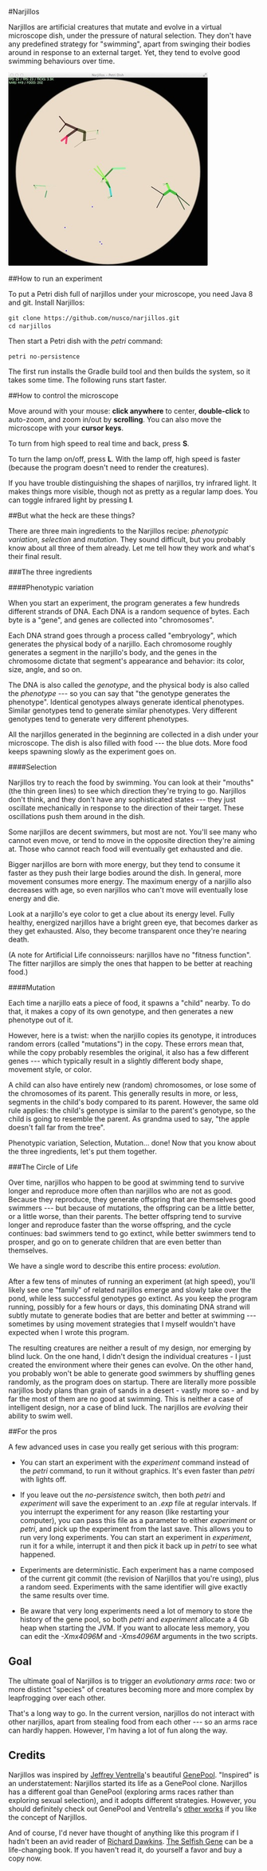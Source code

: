 #Narjillos

Narjillos are artificial creatures that mutate and evolve in a virtual microscope dish, under the pressure of natural selection. They don't have any predefined strategy for "swimming", apart from swinging their bodies around in response to an external target. Yet, they tend to evolve good swimming behaviours over time.

![Take a peek](/doc/narjillos.jpg)

##How to run an experiment

To put a Petri dish full of narjillos under your microscope, you need Java 8 and git. Install Narjillos:

    git clone https://github.com/nusco/narjillos.git
    cd narjillos

Then start a Petri dish with the _petri_ command:

    petri no-persistence

The first run installs the Gradle build tool and then builds the system, so it takes some time. The following runs start faster.

##How to control the microscope

Move around with your mouse: **click anywhere** to center, **double-click** to auto-zoom, and zoom in/out by **scrolling**. You can also move the microscope with your **cursor keys**.

To turn from high speed to real time and back, press **S**.

To turn the lamp on/off, press **L**. With the lamp off, high speed is faster (because the program doesn't need to render the creatures).

If you have trouble distinguishing the shapes of narjillos, try infrared light. It makes things more visible, though not as pretty as a regular lamp does. You can toggle infrared light by pressing **I**.

##But what the heck are these things?

There are three main ingredients to the Narjillos recipe: _phenotypic variation_, _selection_ and _mutation_. They sound difficult, but you probably know about all three of them already. Let me tell how they work and what's their final result.

###The three ingredients

####Phenotypic variation

When you start an experiment, the program generates a few hundreds different strands of DNA. Each DNA is a random sequence of bytes. Each byte is a "gene", and genes are collected into "chromosomes".

Each DNA strand goes through a process called "embryology", which generates the physical body of a narjillo. Each chromosome roughly generates a segment in the narjillo's body, and the genes in the chromosome dictate that segment's appearance and behavior: its color, size, angle, and so on.

The DNA is also called the _genotype_, and the physical body is also called the _phenotype_ --- so you can say that "the genotype generates the phenotype". Identical genotypes always generate identical phenotypes. Similar genotypes tend to generate similar phenotypes. Very different genotypes tend to generate very different phenotypes.

All the narjillos generated in the beginning are collected in a dish under your microscope. The dish is also filled with food --- the blue dots. More food keeps spawning slowly as the experiment goes on.

####Selection

Narjillos try to reach the food by swimming. You can look at their "mouths" (the thin green lines) to see which direction they're trying to go. Narjillos don't think, and they don't have any sophisticated states --- they just oscillate mechanically in response to the direction of their target. These oscillations push them around in the dish.

Some narjillos are decent swimmers, but most are not. You'll see many who cannot even move, or tend to move in the opposite direction they're aiming at. Those who cannot reach food will eventually get exhausted and die.

Bigger narjillos are born with more energy, but they tend to consume it faster as they push their large bodies around the dish. In general, more movement consumes more energy. The maximum energy of a narjillo also decreases with age, so even narjillos who can't move will eventually lose energy and die.

Look at a narjillo's eye color to get a clue about its energy level. Fully healthy, energized narjillos have a bright green eye, that becomes darker as they get exhausted. Also, they become transparent once they're nearing death.

(A note for Artificial Life connoisseurs: narjillos have no "fitness function". The fitter narjillos are simply the ones that happen to be better at reaching food.)

####Mutation

Each time a narjillo eats a piece of food, it spawns a "child" nearby. To do that, it makes a copy of its own genotype, and then generates a new phenotype out of it.

However, here is a twist: when the narjillo copies its genotype, it introduces random errors (called "mutations") in the copy. These errors mean that, while the copy probably resembles the original, it also has a few different genes --- which typically result in a slightly different body shape, movement style, or color.

A child can also have entirely new (random) chromosomes, or lose some of the chromosomes of its parent. This generally results in more, or less, segments in the child's body compared to its parent. However, the same old rule applies: the child's genotype is similar to the parent's genotype, so the child is going to resemble the parent. As grandma used to say, "the apple doesn't fall far from the tree".

Phenotypic variation, Selection, Mutation... done! Now that you know about the three ingredients, let's put them together.

###The Circle of Life

Over time, narjillos who happen to be good at swimming tend to survive longer and reproduce more often than narjillos who are not as good. Because they reproduce, they generate offspring that are themselves good swimmers --- but because of mutations, the offspring can be a little better, or a little worse, than their parents. The better offspring tend to survive longer and reproduce faster than the worse offspring, and the cycle continues: bad swimmers tend to go extinct, while better swimmers tend to prosper, and go on to generate children that are even better than themselves.

We have a single word to describe this entire process: _evolution_.

After a few tens of minutes of running an experiment (at high speed), you'll likely see one "family" of related narjillos emerge and slowly take over the pond, while less successful genotypes go extinct. As you keep the program running, possibly for a few hours or days, this dominating DNA strand will subtly mutate to generate bodies that are better and better at swimming --- sometimes by using movement strategies that I myself wouldn't have expected when I wrote this program.

The resulting creatures are neither a result of my design, nor emerging by blind luck. On the one hand, I didn't design the individual creatures - I just created the environment where their genes can evolve. On the other hand, you probably won't be able to generate good swimmers by shuffling genes randomly, as the program does on startup. There are literally more possible narjillos body plans than grain of sands in a desert - vastly more so - and by far the most of them are no good at swimming. This is neither a case of intelligent design, nor a case of blind luck. The narjillos are _evolving_ their ability to swim well.


##For the pros

A few advanced uses in case you really get serious with this program:

* You can start an experiment with the _experiment_ command instead of the _petri_ command, to run it without graphics. It's even faster than _petri_ with lights off.

* If you leave out the _no-persistence_ switch, then both _petri_ and _experiment_ will save the experiment to an _.exp_ file at regular intervals. If you interrupt the experiment for any reason (like restarting your computer), you can pass this file as a parameter to either _experiment_ or _petri_, and pick up the experiment from the last save. This allows you to run very long experiments. You can start an experiment in _experiment_, run it for a while, interrupt it and then pick it back up in _petri_ to see what happened.

* Experiments are deterministic. Each experiment has a name composed of the current git commit (the revision of Narjillos that you're using), plus a random seed. Experiments with the same identifier will give exactly the same results over time.

* Be aware that very long experiments need a lot of memory to store the history of the gene pool, so both _petri_ and _experiment_ allocate a 4 Gb heap when starting the JVM. If you want to allocate less memory, you can edit the _-Xmx4096M_ and _-Xms4096M_ arguments in the two scripts.

## Goal

The ultimate goal of Narjillos is to trigger an _evolutionary arms race_: two or more distinct "species" of creatures becoming more and more complex by leapfrogging over each other.

That's a long way to go. In the current version, narjillos do not interact with other narjillos, apart from stealing food from each other --- so an arms race can hardly happen. However, I'm having a lot of fun along the way.

## Credits

Narjillos was inspired by [Jeffrey Ventrella](http://en.wikipedia.org/wiki/Jeffrey_Ventrella)'s beautiful [GenePool](http://www.swimbots.com). "Inspired" is an understatement: Narjillos started its life as a GenePool clone. Narjillos has a different goal than GenePool (exploring arms races rather than exploring sexual selection), and it adopts different strategies. However, you should definitely check out GenePool and Ventrella's [other works](http://www.ventrella.com/) if you like the concept of Narjillos.

And of course, I'd never have thought of anything like this program if I hadn't been an avid reader of [Richard Dawkins](http://en.wikipedia.org/wiki/Richard_Dawkins). [The Selfish Gene](http://www.amazon.com/The-Selfish-Gene-Richard-Dawkins/dp/0192860925) can be a life-changing book. If you haven't read it, do yourself a favor and buy a copy now.
